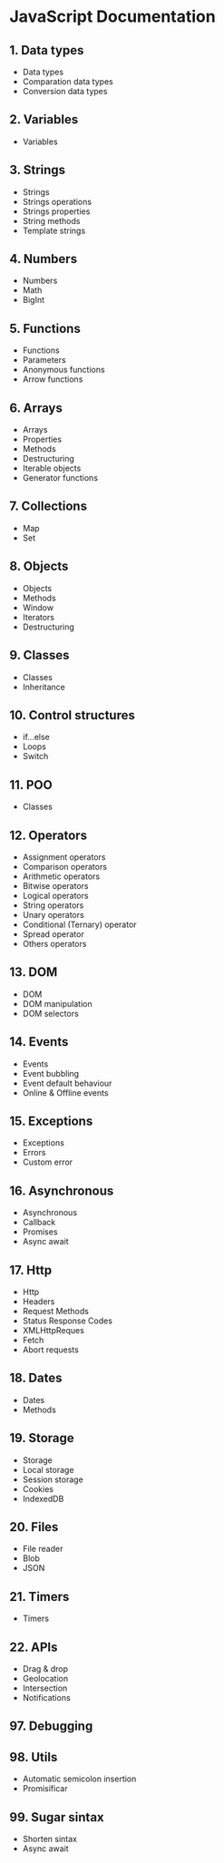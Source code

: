 # JavaScript Documentation

## 1. Data types

- Data types
- Comparation data types
- Conversion data types

## 2. Variables

- Variables

## 3. Strings

- Strings
- Strings operations
- Strings properties
- String methods
- Template strings

## 4. Numbers

- Numbers
- Math
- BigInt

## 5. Functions

- Functions
- Parameters
- Anonymous functions
- Arrow functions

## 6. Arrays

- Arrays
- Properties
- Methods
- Destructuring
- Iterable objects
- Generator functions

## 7. Collections

- Map
- Set

## 8. Objects

- Objects
- Methods
- Window
- Iterators
- Destructuring

## 9. Classes

- Classes
- Inheritance

## 10. Control structures

- if...else
- Loops
- Switch

## 11. POO

- Classes

## 12. Operators

- Assignment operators
- Comparison operators
- Arithmetic operators
- Bitwise operators
- Logical operators
- String operators
- Unary operators
- Conditional (Ternary) operator
- Spread operator
- Others operators

## 13. DOM

- DOM
- DOM manipulation
- DOM selectors

## 14. Events

- Events
- Event bubbling
- Event default behaviour
- Online & Offline events

## 15. Exceptions

- Exceptions
- Errors
- Custom error

## 16. Asynchronous

- Asynchronous
- Callback
- Promises
- Async await

## 17. Http

- Http
- Headers
- Request Methods
- Status Response Codes
- XMLHttpReques
- Fetch
- Abort requests

## 18. Dates

- Dates
- Methods

## 19. Storage

- Storage
- Local storage
- Session storage
- Cookies
- IndexedDB

## 20. Files

- File reader
- Blob
- JSON

## 21. Timers

- Timers

## 22. APIs

- Drag & drop
- Geolocation
- Intersection
- Notifications

## 97. Debugging

## 98. Utils

- Automatic semicolon insertion
- Promisificar

## 99. Sugar sintax

- Shorten sintax
- Async await
